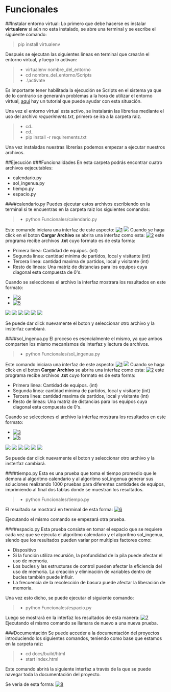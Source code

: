 # Funcionales

##Instalar entorno virtual:
Lo primero que debe hacerse es  instalar **virtualenv** si aún no esta instalado, se abre una terminal y se escribe el siguiente comando:
> pip install virtualenv

Después se ejecutan las siguientes lineas en terminal que crearán el entorno virtual, y luego lo activan:
> - virtualenv nombre_del_entorno
> - cd  nombre_del_entorno/Scripts
> - .\activate

Es importante tener habilitada la ejecución se Scripts en el sistema ya que de lo contrario se generarán problemas a la hora de utilizar el entorno virtual,  [aquí](https://www.youtube.com/watch?v=9HYQsCjKAmg&pp=ygUxaGFiaWxpdGFyIGVqZWN1Y2lvbiBkZSBzY3JpcHRzIHZpc3VhbCBzdHVkaW8gY29kZQ%3D%3D "aquí") hay un tutorial que puede ayudar con esta situación.

Una vez el entorno virtual esta activo, se instalarán las librerías mediante el uso del archivo *requeriments.txt*, primero se ira a la carpeta raiz.
> - cd..
> - cd..
> - pip install -r requirements.txt

Una vez instaladas nuestras librerías podemos empezar a ejecutar nuestros archivos.

##Ejecución
###Funcionalidades
En esta carpeta podrás encontrar cuatro archivos eejecutables:
- calendario.py
- sol_ingenua.py
- tiempo.py
- espacio.py

####calendario.py
Puedes ejecutar estos archivos escribiendo en la terminal si te encuentras en la carpeta raiz los siguientes comandos:

> - python Funcionales/calendario.py

Este comando iniciara una interfaz de este aspecto: 
[![1](https://co.pinterest.com/pin/1003458360712297885/ "1")](https://co.pinterest.com/pin/1003458360712297885/ "1")
![](https://pandao.github.io/editor.md/images/logos/editormd-logo-180x180.png)
Cuando se haga click en el boton **Cargar Archivo** se abrira una interfaz como esta: [![2](https://co.pinterest.com/pin/1003458360712288295/ "2")](https://co.pinterest.com/pin/1003458360712288295/ "2")
este programa recibe archivos **.txt** cuyo formato es de esta forma:

- Primera linea: Cantidad de equipos. (int)
- Segunda linea: cantidad minima de  partidos, local y visitante (int)
- Tercera linea: cantidad maxima de partidos, local y visitante (int)
- Resto de lineas: Una matriz de distancias para los equipos cuya diagonal esta compuesta de 0's.

Cuando se selecciones el archivo la interfaz mostrara los resultados en este formato:
- [![3](https://co.pinterest.com/pin/1003458360712288287/ "3")](https://co.pinterest.com/pin/1003458360712288287/ "3")
- [![5](https://co.pinterest.com/pin/1003458360712288277/ "5")](https://co.pinterest.com/pin/1003458360712288277/ "5")

![](https://img.shields.io/github/stars/pandao/editor.md.svg) ![](https://img.shields.io/github/forks/pandao/editor.md.svg) ![](https://img.shields.io/github/tag/pandao/editor.md.svg) ![](https://img.shields.io/github/release/pandao/editor.md.svg) ![](https://img.shields.io/github/issues/pandao/editor.md.svg) ![](https://img.shields.io/bower/v/editor.md.svg)

Se puede dar click nuevamente el boton y seleccionar otro archivo y la insterfaz cambiará.

####sol_ingenua.py
El proceso es esencialmente el mismo, ya que ambos comparten los mismo mecanismos de interfaz y lectura de archivos.

> - python Funcionales/sol_ingenua.py

Este comando iniciara una interfaz de este aspecto: 
[![1](https://co.pinterest.com/pin/1003458360712297885/ "1")](https://co.pinterest.com/pin/1003458360712297885/ "1")
![](https://pandao.github.io/editor.md/images/logos/editormd-logo-180x180.png)
Cuando se haga click en el boton **Cargar Archivo** se abrira una interfaz como esta: [![2](https://co.pinterest.com/pin/1003458360712288295/ "2")](https://co.pinterest.com/pin/1003458360712288295/ "2")
este programa recibe archivos **.txt** cuyo formato es de esta forma:

- Primera linea: Cantidad de equipos. (int)
- Segunda linea: cantidad minima de  partidos, local y visitante (int)
- Tercera linea: cantidad maxima de partidos, local y visitante (int)
- Resto de lineas: Una matriz de distancias para los equipos cuya diagonal esta compuesta de 0's.

Cuando se selecciones el archivo la interfaz mostrara los resultados en este formato:
- [![3](https://co.pinterest.com/pin/1003458360712288287/ "3")](https://co.pinterest.com/pin/1003458360712288287/ "3")
- [![5](https://co.pinterest.com/pin/1003458360712288277/ "5")](https://co.pinterest.com/pin/1003458360712288277/ "5")

![](https://img.shields.io/github/stars/pandao/editor.md.svg) ![](https://img.shields.io/github/forks/pandao/editor.md.svg) ![](https://img.shields.io/github/tag/pandao/editor.md.svg) ![](https://img.shields.io/github/release/pandao/editor.md.svg) ![](https://img.shields.io/github/issues/pandao/editor.md.svg) ![](https://img.shields.io/bower/v/editor.md.svg)

Se puede dar click nuevamente el boton y seleccionar otro archivo y la insterfaz cambiará.

####tiempo.py
Esta es una prueba que toma el tiempo promedio que le demora al algoritmo calendario y al algoritmo sol_ingenua generar sus soluciones realizando 1000 pruebas para diferentes cantidades de equipos, imprimiendo al final dos tablas donde se muestran los resultados.
> - python Funcionales/tiempo.py

El resultado se mostrará en terminal de esta forma: [![6](https://co.pinterest.com/pin/1003458360712297892/ "6")](https://co.pinterest.com/pin/1003458360712297892/ "6")

Ejecutando el mismo comando se empezará otra prueba.

####espacio.py
Esta prueba consiste en tomar el espacio que se requiere cada vez que se ejecuta el algoritmo calendario y el algoritmo sol_ingenua, siendo que los resultados pueden variar por multiples factores como:
- Dispositivo
- Si la función utiliza recursión, la profundidad de la pila puede afectar el uso de memoria.
- Los bucles y las estructuras de control pueden afectar la eficiencia del uso de memoria. La creación y eliminación de variables dentro de bucles también puede influir.
- La frecuencia de la recolección de basura puede afectar la liberación de memoria.

Una vez esto dicho, se puede ejecutar el siguiente comando:
> - python Funcionales/espacio.py

Luego se mostrará en la interfaz los resultados de esta manera: [![7](https://co.pinterest.com/pin/1003458360712298250 "7")](https://co.pinterest.com/pin/1003458360712298250 "7")
Ejecutando el mismo comando se llamara de nuevo a una nueva prueba.

###Documentación
Se puede acceder a la documentación del proyectos introduciendo los siguientes comandos, teniendo como base que estamos en la carpeta raiz:

> - cd docs/build/html
> - start index.html

Este comando abrirá la siguiente interfaz a través de la que se puede navegar toda la documentación del proyecto.

Se veria de esta forma: [![8](https://co.pinterest.com/pin/1003458360712298360 "8")](https://co.pinterest.com/pin/1003458360712298360 "8")

